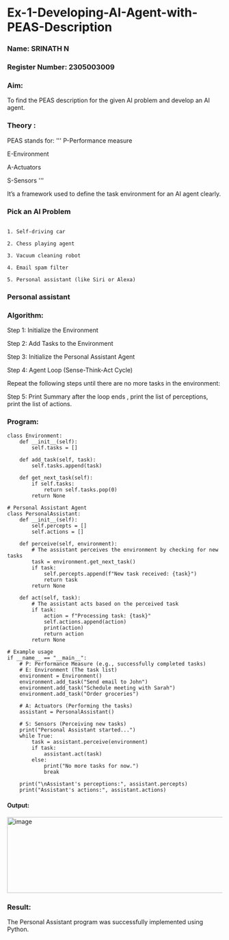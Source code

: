 # Ex-1-Developing-AI-Agent-with-PEAS-Description
### Name: SRINATH N

### Register Number: 2305003009

### Aim:
To find the PEAS description for the given AI problem and develop an AI agent.

### Theory :
PEAS stands for:
'''
P-Performance measure

E-Environment

A-Actuators

S-Sensors
'''

It’s a framework used to define the task environment for an AI agent clearly.

### Pick an AI Problem

```

1. Self-driving car

2. Chess playing agent

3. Vacuum cleaning robot

4. Email spam filter

5. Personal assistant (like Siri or Alexa)
```

### Personal assistant
### Algorithm:
Step 1: Initialize the Environment

Step 2: Add Tasks to the Environment

Step 3: Initialize the Personal Assistant Agent

Step 4: Agent Loop (Sense-Think-Act Cycle)

Repeat the following steps until there are no more tasks in the environment:

Step 5: Print Summary after the loop ends , print the list of perceptions, print the list of actions.

### Program:
~~~
class Environment:
    def __init__(self):
        self.tasks = []

    def add_task(self, task):
        self.tasks.append(task)

    def get_next_task(self):
        if self.tasks:
            return self.tasks.pop(0)
        return None

# Personal Assistant Agent
class PersonalAssistant:
    def __init__(self):
        self.percepts = []
        self.actions = []

    def perceive(self, environment):
        # The assistant perceives the environment by checking for new tasks
        task = environment.get_next_task()
        if task:
            self.percepts.append(f"New task received: {task}")
            return task
        return None

    def act(self, task):
        # The assistant acts based on the perceived task
        if task:
            action = f"Processing task: {task}"
            self.actions.append(action)
            print(action)
            return action
        return None

# Example usage
if __name__ == "__main__":
    # P: Performance Measure (e.g., successfully completed tasks)
    # E: Environment (The task list)
    environment = Environment()
    environment.add_task("Send email to John")
    environment.add_task("Schedule meeting with Sarah")
    environment.add_task("Order groceries")

    # A: Actuators (Performing the tasks)
    assistant = PersonalAssistant()

    # S: Sensors (Perceiving new tasks)
    print("Personal Assistant started...")
    while True:
        task = assistant.perceive(environment)
        if task:
            assistant.act(task)
        else:
            print("No more tasks for now.")
            break

    print("\nAssistant's perceptions:", assistant.percepts)
    print("Assistant's actions:", assistant.actions)
~~~

#### Output:

<img width="1500" height="177" alt="image" src="https://github.com/user-attachments/assets/d8f269f5-fa28-49fd-a296-b721e9000a01" />

### Result:

The Personal Assistant program was successfully implemented using Python.
